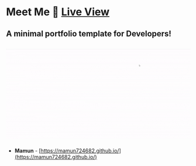 # Meet Me 👥 [Live View](https://mamun724682.github.io/)

## A minimal portfolio template for Developers!

<h2 align="center">
  <img src="https://github.com/mamun724682/mamun724682.github.io/blob/master/demo_live.gif" alt="Mamun724682" width="600px" />
  <br>
</h2>

- **Mamun** - [https://mamun724682.github.io/](https://mamun724682.github.io/)
